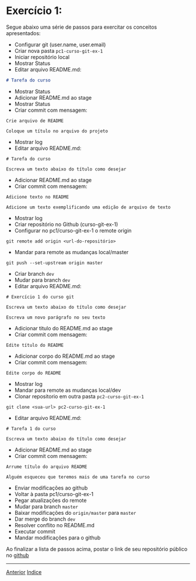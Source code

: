 # Exercício 1:

Segue abaixo uma série de passos para exercitar os conceitos apresentados:

* Configurar git (user.name, user.email)
* Criar nova pasta `pc1-curso-git-ex-1`
* Iniciar repositório local
* Mostrar Status
* Editar arquivo README.md:
```md
# Tarefa do curso
```
* Mostrar Status
* Adicionar README.md ao stage
* Mostrar Status
* Criar commit com mensagem:
```
Crie arquivo de README

Coloque um título no arquivo do projeto
```
* Mostrar log
* Editar arquivo README.md:
```
# Tarefa do curso

Escreva um texto abaixo do título como desejar
```
* Adicionar README.md ao stage
* Criar commit com mensagem:
```
Adicione texto no README

Adicione um texto exemplificando uma edição de arquivo de texto
```
* Mostrar log
* Criar repositório no Github (curso-git-ex-1)
* Configurar no pc1/curso-git-ex-1 o remote origin 
```
git remote add origin <url-do-repositório>
```
* Mandar para remote as mudanças local/master
```
git push --set-upstream origin master
```
* Criar branch `dev`
* Mudar para branch `dev`
* Editar arquivo README.md:
```
# Exercício 1 do curso git

Escreva um texto abaixo do título como desejar

Escreva um novo parágrafo no seu texto
```
* Adicionar titulo do README.md ao stage
* Criar commit com mensagem:
```
Edite título do README
```
* Adicionar corpo do README.md ao stage
* Criar commit com mensagem:
```
Edite corpo do README
```
* Mostrar log
* Mandar para remote as mudanças local/dev
* Clonar repositorio em outra pasta `pc2-curso-git-ex-1`
```
git clone <sua-url> pc2-curso-git-ex-1
```
* Editar arquivo README.md:
```
# Tarefa 1 do curso

Escreva um texto abaixo do título como desejar
```
* Adicionar README.md ao stage
* Criar commit com mensagem:
```
Arrume título do arquivo README

Alguém esqueceu que teremos mais de uma tarefa no curso
```
* Enviar modificações ao github
* Voltar à pasta pc1/curso-git-ex-1 
* Pegar atualizações do remote
* Mudar para branch `master`
* Baixar modificações do `origin/master` para `master`
* Dar merge do branch `dev`
* Resolver conflito no README.md
* Executar commit
* Mandar modificações para o github

Ao finalizar a lista de passos acima, postar o link de seu repositório público no [github](https://github.com/marcel0ll/curso-git/issues/1)

---

[Anterior](fluxos.md)
[Indice](README.md)
